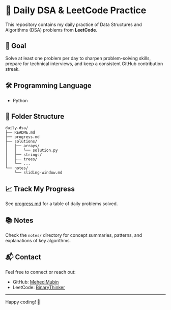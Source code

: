 # 🧠 Daily DSA & LeetCode Practice

This repository contains my daily practice of Data Structures and Algorithms (DSA) problems from **LeetCode**.

## 🎯 Goal

Solve at least one problem per day to sharpen problem-solving skills, prepare for technical interviews, and keep a consistent GitHub contribution streak.

## 🛠 Programming Language

-  Python

## 📁 Folder Structure

```
daily-dsa/
├── README.md
├── progress.md
├── solutions/
│   ├── arrays/
│   │   └── solution.py
│   ├── strings/
│   ├── trees/
│   └── ...
└── notes/
    └── sliding-window.md
```

## 📈 Track My Progress

See [progress.md](progress.md) for a table of daily problems solved.

## 📚 Notes

Check the `notes/` directory for concept summaries, patterns, and explanations of key algorithms.

## 📬 Contact

Feel free to connect or reach out:

-  GitHub: [MehediMubin](https://github.com/MehediMubin/)
-  LeetCode: [BinaryThinker](https://leetcode.com/u/BinaryThinker/)

---

Happy coding! 🚀

